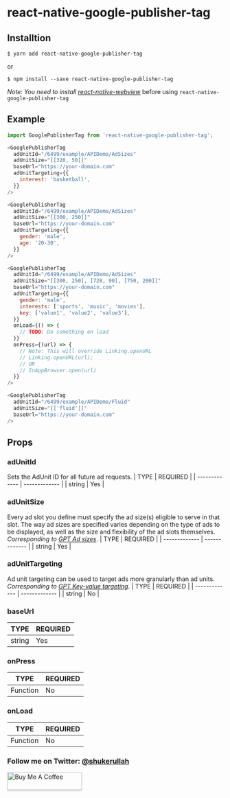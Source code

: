 # react-native-google-publisher-tag

## Installtion

```shell
$ yarn add react-native-google-publisher-tag
```

or

```shell
$ npm install --save react-native-google-publisher-tag
```

_Note: You need to install [react-native-webview](https://github.com/react-native-community/react-native-webview)_ before using `react-native-google-publisher-tag`

## Example

```javascript
import GooglePublisherTag from 'react-native-google-publisher-tag';

<GooglePublisherTag
  adUnitId="/6499/example/APIDemo/AdSizes"
  adUnitSize="[[320, 50]]"
  baseUrl="https://your-domain.com"
  adUnitTargeting={{
    interest: 'basketball',
  }}
/>

<GooglePublisherTag
  adUnitId="/6499/example/APIDemo/AdSizes"
  adUnitSize="[[300, 250]]"
  baseUrl="https://your-domain.com"
  adUnitTargeting={{
    gender: 'male',
    age: '20-30',
  }}
/>

<GooglePublisherTag
  adUnitId="/6499/example/APIDemo/AdSizes"
  adUnitSize="[[300, 250], [728, 90], [750, 200]]"
  baseUrl="https://your-domain.com"
  adUnitTargeting={{
    gender: 'male',
    interests: ['sports', 'music', 'movies'],
    key: ['value1', 'value2', 'value3'],
  }}
  onLoad={() => {
    // TODO: Do something on load
  }}
  onPress={(url) => {
    // Note: This will override Linking.openURL
    // Linking.openURL(url);
    // OR
    // InAppBrowser.open(url)
  }}
/>

<GooglePublisherTag
  adUnitId="/6499/example/APIDemo/Fluid"
  adUnitSize="[['fluid']]"
  baseUrl="https://your-domain.com"
/>
```

## Props

### adUnitId

Sets the AdUnit ID for all future ad requests.
| TYPE | REQUIRED |
| ------------- | ------------- |
| string | Yes |

### adUnitSize

Every ad slot you define must specify the ad size(s) eligible to serve in that slot. The way ad sizes are specified varies depending on the type of ads to be displayed, as well as the size and flexibility of the ad slots themselves. _Corresponding to [GPT Ad sizes](https://developers.google.com/doubleclick-gpt/guides/ad-sizes)_.
| TYPE | REQUIRED |
| ------------- | ------------- |
| string | Yes |

### adUnitTargeting

Ad unit targeting can be used to target ads more granularly than ad units. _Corresponding to [GPT Key-value targeting](https://developers.google.com/doubleclick-gpt/guides/key-value-targeting)_.
| TYPE | REQUIRED |
| ------------- | ------------- |
| string | No |

### baseUrl

| TYPE   | REQUIRED |
| ------ | -------- |
| string | Yes      |

### onPress

| TYPE     | REQUIRED |
| -------- | -------- |
| Function | No       |

### onLoad

| TYPE     | REQUIRED |
| -------- | -------- |
| Function | No       |

### Follow me on Twitter: [@shukerullah](https://twitter.com/shukerullah)

<a href="https://www.buymeacoffee.com/shukerullah" target="_blank"><img src="https://www.buymeacoffee.com/assets/img/custom_images/orange_img.png" alt="Buy Me A Coffee" style="height: 41px !important;width: 174px !important;box-shadow: 0px 3px 2px 0px rgba(190, 190, 190, 0.5) !important;-webkit-box-shadow: 0px 3px 2px 0px rgba(190, 190, 190, 0.5) !important;" ></a>

